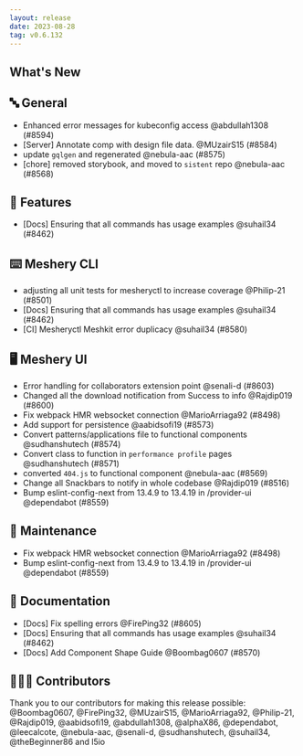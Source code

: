 ```yaml
---
layout: release
date: 2023-08-28
tag: v0.6.132
---
```


## What's New

## 🔤 General

- Enhanced error messages for kubeconfig access @abdullah1308 (#8594)
- [Server] Annotate comp with design file data. @MUzairS15 (#8584)
- update `gqlgen` and regenerated @nebula-aac (#8575)
- [chore] removed storybook, and moved to `sistent` repo @nebula-aac (#8568)

## 🚀 Features

- [Docs] Ensuring that all commands has usage examples @suhail34 (#8462)

## ⌨️ Meshery CLI

- adjusting all unit tests for mesheryctl to increase coverage @Philip-21 (#8501)
- [Docs] Ensuring that all commands has usage examples @suhail34 (#8462)
- [CI] Mesheryctl Meshkit error duplicacy @suhail34 (#8580)

## 🖥 Meshery UI

- Error handling for collaborators extension point @senali-d (#8603)
- Changed all the download notification from Success to info @Rajdip019 (#8600)
- Fix webpack HMR websocket connection @MarioArriaga92 (#8498)
- Add support for persistence @aabidsofi19 (#8573)
- Convert patterns/applications file to functional components @sudhanshutech (#8574)
- Convert class to function in `performance profile` pages @sudhanshutech (#8571)
- converted `404.js` to functional component @nebula-aac (#8569)
- Change all Snackbars to notify in whole codebase @Rajdip019 (#8516)
- Bump eslint-config-next from 13.4.9 to 13.4.19 in /provider-ui @dependabot (#8559)

## 🧰 Maintenance

- Fix webpack HMR websocket connection @MarioArriaga92 (#8498)
- Bump eslint-config-next from 13.4.9 to 13.4.19 in /provider-ui @dependabot (#8559)

## 📖 Documentation

- [Docs] Fix spelling errors @FirePing32 (#8605)
- [Docs] Ensuring that all commands has usage examples @suhail34 (#8462)
- [Docs] Add Component Shape Guide @Boombag0607 (#8570)

## 👨🏽‍💻 Contributors

Thank you to our contributors for making this release possible:
@Boombag0607, @FirePing32, @MUzairS15, @MarioArriaga92, @Philip-21, @Rajdip019, @aabidsofi19, @abdullah1308, @alphaX86, @dependabot, @leecalcote, @nebula-aac, @senali-d, @sudhanshutech, @suhail34, @theBeginner86 and l5io

